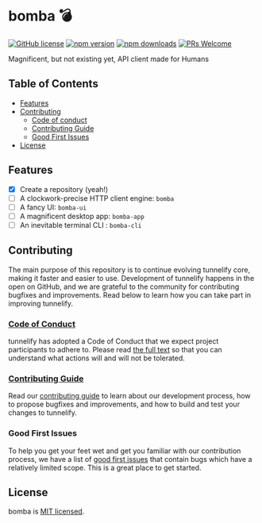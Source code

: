 # bomba 💣

[![GitHub license](https://img.shields.io/badge/license-MIT-blue.svg)](https://github.com/mikesposito/bomba/blob/main/LICENSE)
[![npm version](https://img.shields.io/npm/v/bomba.svg?style=flat)](https://www.npmjs.com/package/bomba)
[![npm downloads](https://img.shields.io/npm/dm/bomba.svg?style=flat-square)](http://npm-stat.com/charts.html?package=bomba)
[![PRs Welcome](https://img.shields.io/badge/PRs-welcome-brightgreen.svg)](https://github.com/mikesposito/bomba/blob/main/CONTRIBUTING.md)

Magnificent, but not existing yet, API client made for Humans

## Table of Contents

- [Features](#features)
- [Contributing](#contributing)
  - [Code of conduct](#code-of-conduct)
  - [Contributing Guide](#contributing-guide)
  - [Good First Issues](#good-first-issues)
- [License](#license)

## Features

- [x] Create a repository (yeah!)
- [ ] A clockwork-precise HTTP client engine: `bomba` 
- [ ] A fancy UI: `bomba-ui`
- [ ] A magnificent desktop app: `bomba-app`
- [ ] An inevitable terminal CLI : `bomba-cli`

## Contributing

The main purpose of this repository is to continue evolving tunnelify core, making it faster and easier to use. Development of tunnelify happens in the open on GitHub, and we are grateful to the community for contributing bugfixes and improvements. Read below to learn how you can take part in improving tunnelify.

### [Code of Conduct](CODE_OF_CONDUCT.md)

tunnelify has adopted a Code of Conduct that we expect project participants to adhere to. Please read [the full text](CODE_OF_CONDUCT.md) so that you can understand what actions will and will not be tolerated.

### [Contributing Guide](CONTRIBUTING.md)

Read our [contributing guide](CONTRIBUTING.md) to learn about our development process, how to propose bugfixes and improvements, and how to build and test your changes to tunnelify.

### Good First Issues

To help you get your feet wet and get you familiar with our contribution process, we have a list of [good first issues](https://github.com/mikesposito/tunnelify/labels/good%20first%20issue) that contain bugs which have a relatively limited scope. This is a great place to get started.

## License

bomba is [MIT licensed](./LICENSE).
